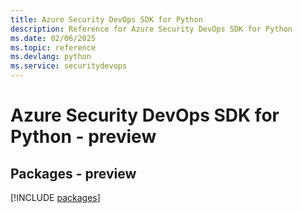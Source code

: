 ```yaml
---
title: Azure Security DevOps SDK for Python
description: Reference for Azure Security DevOps SDK for Python
ms.date: 02/06/2025
ms.topic: reference
ms.devlang: python
ms.service: securitydevops
---
```

# Azure Security DevOps SDK for Python - preview
## Packages - preview
[!INCLUDE [packages](security-devops-index.md)]